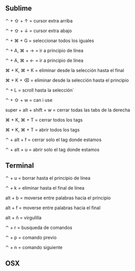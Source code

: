 ## Sublime

⌃ + ⇧ + ↑ = cursor extra arriba

⌃ + ⇧ + ↓ = cursor extra abajo

⌃ + ⌘ + G = seleccionar todos los iguales

⌃ + A, ⌘ + → = ir a principio de línea

⌃ + A, ⌘ + ← = ir a principio de línea

⌘ + K, ⌘ + K = eliminar desde la selección hasta el final

⌘ + K + ⌫ = eliminar desde la selección hasta el principio

⌃ + L = scroll hasta la selección`

⌃ + ⇧ + w = can i use

super + alt + shift + w = cerrar todas las tabs de la derecha

⌘ + K, ⌘ + T = cerrar todos los tags

⌘ + K, ⌘ + T = abrir todos los tags

⌃ + alt + f = cerrar solo el tag donde estamos

⌃ + alt + u = abrir solo el tag donde estamos


## Terminal

⌃ + u = borrar hasta el principio de línea

⌃ + k = eliminar hasta el final de línea

alt + b = moverse entre palabras hacía el principio

alt + f = moverse entre palabras hacía el final

alt + ñ = virgulilla

⌃ + r = busqueda de comandos

⌃ + p = comando previo

⌃ + n = comando siguiente





## OSX
